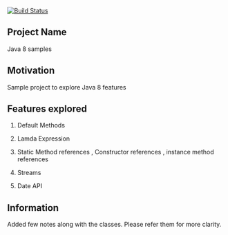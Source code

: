 [![Build Status](https://travis-ci.org/Ethico/java-8-samples.png)](https://travis-ci.org/Ethico/java-8-samples)

## Project Name
Java 8 samples

## Motivation
Sample project to explore Java 8 features

## Features explored


1. Default Methods

2. Lamda Expression

3. Static Method references , Constructor references , instance method references

4. Streams

5. Date API


## Information
Added few notes along with the classes.
Please refer them for more clarity.
